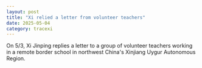 ```yaml
---
layout: post
title: "Xi relied a letter from volunteer teachers"
date: 2025-05-04
category: tracexi
---
```


On 5/3, Xi Jinping replies a letter to a group of volunteer teachers working in a remote border school in northwest China's Xinjiang Uygur Autonomous Region.